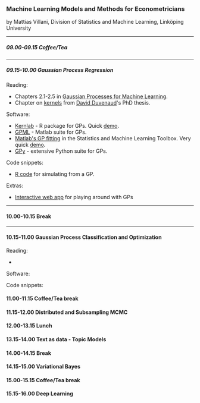 
### Machine Learning Models and Methods for Econometricians

by Mattias Villani, Division of Statistics and Machine Learning, Linköping University

---

##### 09.00-09.15 Coffee/Tea

---

##### 09.15-10.00 Gaussian Process Regression
Reading: 

- Chapters 2.1-2.5 in [Gaussian Processes for Machine Learning](http://www.gaussianprocess.org/gpml/chapters/RW.pdf).
- Chapter on [kernels](https://raw.githubusercontent.com/duvenaud/phd-thesis/master/kernels.pdf) from [David Duvenaud](http://www.cs.toronto.edu/~duvenaud/)'s PhD thesis.

Software:

- [Kernlab](https://cran.r-project.org/web/packages/kernlab/index.html) - R package for GPs. Quick [demo](https://github.com/mattiasvillani/ESOBE2017/raw/master/Code/KernLabDemo.R).
- [GPML](http://www.gaussianprocess.org/gpml/code/matlab/doc/) - Matlab suite for GPs.
- [Matlab's GP fitting](https://se.mathworks.com/help/stats/gaussian-process-regression.html) in the Statistics and Machine Learning Toolbox. Very quick [demo](https://github.com/mattiasvillani/ESOBE2017/blob/master/Code/MatlabGPexample.m). 
- [GPy](https://sheffieldml.github.io/GPy/) - extensive Python suite for GPs.

Code snippets:

- [R code](https://github.com/mattiasvillani/ESOBE2017/raw/master/Code/GaussianProcesses.R) for simulating from a GP.

Extras:

- [Interactive web app](https://skaae.shinyapps.io/test_project/) for playing around with GPs

---

#### 10.00-10.15 Break

---

<div class="fullgreydiv"> 
<h4>10.15-11.00 Gaussian Process Classification and Optimization</h4>
Reading:

- 

Software:

Code snippets:


</div>
<hline>

<div class="fullgreydiv"> 
<h4>11.00-11.15 Coffee/Tea break</h4>
</div>
<hline>

<div class="fullgreydiv"> 
<h4>11.15-12.00 Distributed and Subsampling MCMC</h4>
</div>
<hline>

<div class="fullgreydiv"> 
<h4>12.00-13.15 Lunch</h4>
</div>
<hline>

<div class="fullgreydiv"> 
<h4>13.15-14.00 Text as data - Topic Models</h4>
</div>
<hline>

<div class="fullgreydiv"> 
<h4>14.00-14.15 Break</h4>
</div>
<hline>

<div class="fullgreydiv"> 
<h4>14.15-15.00 Variational Bayes</h4>
</div>
<hline>

<div class="fullgreydiv"> 
<h4>15.00-15.15 Coffee/Tea break</h4>
</div>
<hline>

<div class="fullgreydiv"> 
<h4>15.15-16.00 Deep Learning</h4>
</div>
<hline>

